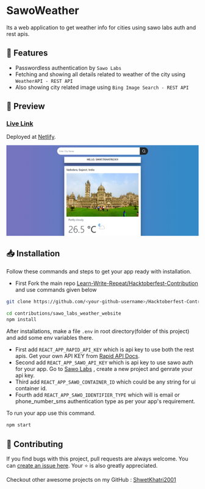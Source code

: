 # SawoWeather

Its a web application to get weather info for cities using sawo labs auth and rest apis.

## 🚀 Features 
*  Passwordless authentication by `Sawo Labs`
*  Fetching and showing all details related to weather of the city using `WeatherAPI - REST API`
*  Also showing city related image using `Bing Image Search - REST API`


## 👀 Preview
### [Live Link](https://sawoweather.netlify.app/)

Deployed at [Netlify](https://www.netlify.com/).

![Preview](./public/previewimg.png)

## 📥 Installation

Follow these commands and steps to get your app ready with installation.

* First Fork the main repo [Learn-Write-Repeat/Hacktoberfest-Contribution](https://github.com/Learn-Write-Repeat/Hacktoberfest-Contribution) and use commands given below

```bash
git clone https://github.com/<your-github-username>/Hacktoberfest-Contribution.git
```

```bash
cd contributions/sawo_labs_weather_website
npm install 
```

After installations, make a file `.env` in root directory(folder of this project) and add some env variables there. 
* First add `REACT_APP_RAPID_API_KEY` which is api key to use both the rest apis. Get your own API KEY from [Rapid API Docs](https://docs.rapidapi.com/).
* Second add  `REACT_APP_SAWO_API_KEY` which is api key to use sawo auth for your app. Go to [Sawo Labs](https://dev.sawolabs.com/) , create a new project and genrate your api key. 
* Third add `REACT_APP_SAWO_CONTAINER_ID` which could be any string for ui container id.
* Fourth add  `REACT_APP_SAWO_IDENTIFIER_TYPE` which will is email or phone_number_sms authentication type as per your app's requirement.

To run your app use this command.

```bash
npm start
```

## 🎁 Contributing

If you find bugs with this project, pull requests are always welcome. You can [create an issue here](https://github.com/Learn-Write-Repeat/Hacktoberfest-Contribution/issues/new).
Your :star: is also greatly appreciated.

Checkout other awesome projects on my GitHub : [ShwetKhatri2001](https://github.com/ShwetKhatri2001)